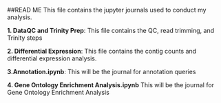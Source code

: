 ##READ ME
This file contains the jupyter journals used to conduct my analysis. 

**1. DataQC and Trinity Prep**: This file contains the QC, read trimming, and Trinity steps

**2. Differential Expression**: This file contains the contig counts and differential expression analysis.

**3.Annotation.ipynb**: This will be the journal for annotation queries

**4. Gene Ontology Enrichment Analysis.ipynb** This will be the journal for Gene Ontology Enrichment Analysis 